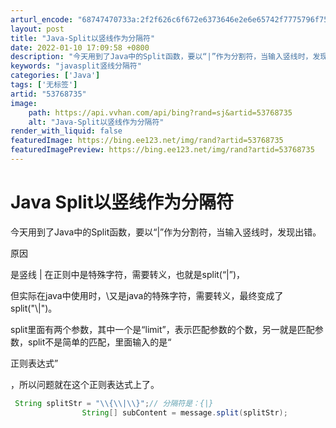 ```yaml
---
arturl_encode: "68747470733a:2f2f626c6f672e6373646e2e6e65742f7775796f7531333336:2f61727469636c652f64657461696c732f3533373638373335"
layout: post
title: "Java-Split以竖线作为分隔符"
date: 2022-01-10 17:09:58 +0800
description: "今天用到了Java中的Split函数，要以“|”作为分割符，当输入竖线时，发现出错。原因是竖线 | "
keywords: "javasplit竖线分隔符"
categories: ['Java']
tags: ['无标签']
artid: "53768735"
image:
    path: https://api.vvhan.com/api/bing?rand=sj&artid=53768735
    alt: "Java-Split以竖线作为分隔符"
render_with_liquid: false
featuredImage: https://bing.ee123.net/img/rand?artid=53768735
featuredImagePreview: https://bing.ee123.net/img/rand?artid=53768735
---
```


# Java Split以竖线作为分隔符

今天用到了Java中的Split函数，要以“|”作为分割符，当输入竖线时，发现出错。

原因

是竖线 | 在正则中是特殊字符，需要转义，也就是split(“\|”)，

但实际在java中使用时，\又是java的特殊字符，需要转义，最终变成了split("\\|")。

split里面有两个参数，其中一个是“limit”，表示匹配参数的个数，另一就是匹配参数，split不是简单的匹配，里面输入的是“

正则表达式”

，所以问题就在这个正则表达式上了。

```java
 String splitStr = "\\{\\|\\}";// 分隔符是：{|}
                String[] subContent = message.split(splitStr);
```